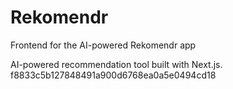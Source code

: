 # Rekomendr

Frontend for the AI-powered Rekomendr app


AI-powered recommendation tool built with Next.js.
 f8833c5b127848491a900d6768ea0a5e0494cd18
